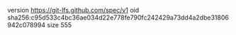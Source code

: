 version https://git-lfs.github.com/spec/v1
oid sha256:c95d533c4bc36ae034d22e778fe790fc242429a73dd4a2dbe31806942c078994
size 555
